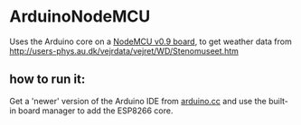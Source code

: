 # ArduinoNodeMCU
Uses the Arduino core on a [NodeMCU v0.9 board](http://www.ebay.co.uk/itm/311451344588?_trksid=p2057872.m2749.l2649&ssPageName=STRK%3AMEBIDX%3AIT), to get weather data from http://users-phys.au.dk/vejrdata/vejret/WD/Stenomuseet.htm

## how to run it:
Get a 'newer' version of the Arduino IDE from [arduino.cc](http://arduino.cc) and use the built-in board manager to add the ESP8266 core.

